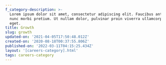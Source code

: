 ```yaml
---
f_category-description: >-
  Lorem ipsum dolor sit amet, consectetur adipiscing elit. Faucibus ante velit
  nunc morbi pretium. Ut nullam dolor, pulvinar proin viverra ullamcorper ac,
  eget.
title: Growth
slug: growth
updated-on: '2021-04-05T17:50:48.012Z'
created-on: '2020-08-18T00:37:55.806Z'
published-on: '2022-03-11T04:15:25.434Z'
layout: '[careers-category].html'
tags: careers-category
---
```



